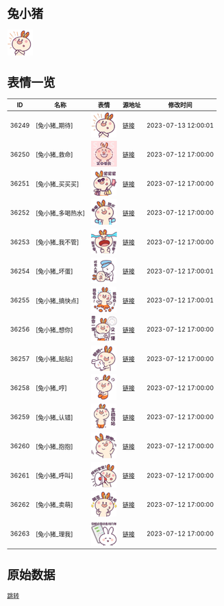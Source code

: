 # 兔小猪

<img src="./cover.png" height="60" alt="cover" />

# 表情一览

|ID|名称|表情|源地址|修改时间|
|----|----|----|----|----|
|36249|[兔小猪_期待]|<img src="./pic/036249_%5B兔小猪_期待%5D.png" height="60" alt="期待"/>|[链接](https://i0.hdslb.com/bfs/garb/4dff0f43bdee7260c65519bb91d3e40dcab006bd.png)|2023-07-13 12:00:01|
|36250|[兔小猪_救命]|<img src="./pic/036250_%5B兔小猪_救命%5D.png" height="60" alt="救命"/>|[链接](https://i0.hdslb.com/bfs/garb/89333d1accd9a1e5c078e2f4fb3d8ace06339a59.png)|2023-07-12 17:00:00|
|36251|[兔小猪_买买买]|<img src="./pic/036251_%5B兔小猪_买买买%5D.png" height="60" alt="买买买"/>|[链接](https://i0.hdslb.com/bfs/garb/f3eecbc257502ef71141d57bde803ab9af15f2e2.png)|2023-07-12 17:00:00|
|36252|[兔小猪_多喝热水]|<img src="./pic/036252_%5B兔小猪_多喝热水%5D.png" height="60" alt="多喝热水"/>|[链接](https://i0.hdslb.com/bfs/garb/c958b70bfa7f6b0d7b08f173f5fafd8abe629baf.png)|2023-07-12 17:00:00|
|36253|[兔小猪_我不管]|<img src="./pic/036253_%5B兔小猪_我不管%5D.png" height="60" alt="我不管"/>|[链接](https://i0.hdslb.com/bfs/garb/3d2493c1f1e9d2c64ab2a44a931c76ee65cd7c87.png)|2023-07-12 17:00:00|
|36254|[兔小猪_坏蛋]|<img src="./pic/036254_%5B兔小猪_坏蛋%5D.png" height="60" alt="坏蛋"/>|[链接](https://i0.hdslb.com/bfs/garb/3831774e2fbee6e08a8854e5444dd92419845866.png)|2023-07-12 17:00:01|
|36255|[兔小猪_搞快点]|<img src="./pic/036255_%5B兔小猪_搞快点%5D.png" height="60" alt="搞快点"/>|[链接](https://i0.hdslb.com/bfs/garb/1498e0ae5ea2ab4b9d5577e3da1f88a61b67f0ed.png)|2023-07-12 17:00:01|
|36256|[兔小猪_想你]|<img src="./pic/036256_%5B兔小猪_想你%5D.png" height="60" alt="想你"/>|[链接](https://i0.hdslb.com/bfs/garb/6129eecebcf18596a7e57d5770985996e673ecd8.png)|2023-07-12 17:00:00|
|36257|[兔小猪_贴贴]|<img src="./pic/036257_%5B兔小猪_贴贴%5D.png" height="60" alt="贴贴"/>|[链接](https://i0.hdslb.com/bfs/garb/012fc78c05b212e0582377ce60eb3b28ebae0008.png)|2023-07-12 17:00:00|
|36258|[兔小猪_哼]|<img src="./pic/036258_%5B兔小猪_哼%5D.png" height="60" alt="哼"/>|[链接](https://i0.hdslb.com/bfs/garb/16050b892447a44c4a93d298afcdb4240a0b71b0.png)|2023-07-12 17:00:00|
|36259|[兔小猪_认错]|<img src="./pic/036259_%5B兔小猪_认错%5D.png" height="60" alt="认错"/>|[链接](https://i0.hdslb.com/bfs/garb/9d7a098a0978b74b1f9e32cd5acf8e1e4ff60cea.png)|2023-07-12 17:00:00|
|36260|[兔小猪_抱抱]|<img src="./pic/036260_%5B兔小猪_抱抱%5D.png" height="60" alt="抱抱"/>|[链接](https://i0.hdslb.com/bfs/garb/af06be001073ad7a237a1ae66953fdf469a97d8c.png)|2023-07-12 17:00:00|
|36261|[兔小猪_呼叫]|<img src="./pic/036261_%5B兔小猪_呼叫%5D.png" height="60" alt="呼叫"/>|[链接](https://i0.hdslb.com/bfs/garb/13c5e5293e7db11f683da4dc0cb8195b0ffb529f.png)|2023-07-12 17:00:00|
|36262|[兔小猪_卖萌]|<img src="./pic/036262_%5B兔小猪_卖萌%5D.png" height="60" alt="卖萌"/>|[链接](https://i0.hdslb.com/bfs/garb/6a0ac54845f34e8fec9951dd82695a7f1d2aa5b9.png)|2023-07-12 17:00:00|
|36263|[兔小猪_理我]|<img src="./pic/036263_%5B兔小猪_理我%5D.png" height="60" alt="理我"/>|[链接](https://i0.hdslb.com/bfs/garb/926b71d9ecc8496fdbc97d673818db8708241e32.png)|2023-07-12 17:00:00|

# 原始数据

[跳转](./raw.json)

